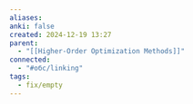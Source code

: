 ```yaml
---
aliases: 
anki: false
created: 2024-12-19 13:27
parent:
  - "[[Higher-Order Optimization Methods]]"
connected:
  - "#обс/linking"
tags:
  - fix/empty
---
```

